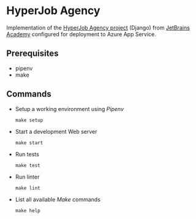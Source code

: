 # HyperJob Agency

Implementation of the [HyperJob Agency project](https://hyperskill.org/projects/94) (Django) from [JetBrains Academy](https://www.jetbrains.com/academy/) configured for deployment to Azure App Service.

## Prerequisites

- pipenv
- make

## Commands

- Setup a working environment using _Pipenv_

  `make setup`

- Start a development Web server

  `make start`

- Run tests

  `make test`

- Run linter

  `make lint`

- List all available _Make_ commands

  `make help`
